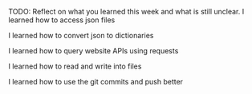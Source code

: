 TODO: Reflect on what you learned this week and what is still unclear.
I learned how to access json files 

I learned how to convert json to dictionaries 

I learned how to query website APIs using requests

I learned how to read and write into files

I learned how to use the git commits and push better